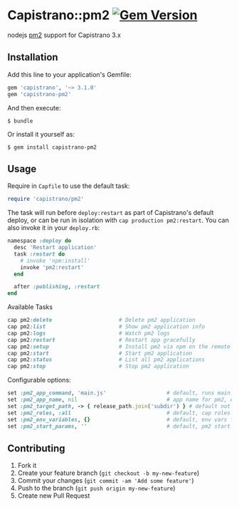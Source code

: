 # Capistrano::pm2 [![Gem Version](https://badge.fury.io/rb/capistrano-pm2.svg)](http://badge.fury.io/rb/capistrano-pm2)

nodejs [pm2](https://github.com/Unitech/pm2) support for Capistrano 3.x

## Installation

Add this line to your application's Gemfile:

```ruby
gem 'capistrano', '~> 3.1.0'
gem 'capistrano-pm2'
```

And then execute:

    $ bundle

Or install it yourself as:

    $ gem install capistrano-pm2

## Usage

Require in `Capfile` to use the default task:

```ruby
require 'capistrano/pm2'
```

The task will run before `deploy:restart` as part of Capistrano's default deploy,
or can be run in isolation with `cap production pm2:restart`. You can also invoke it in your `deploy.rb`:
```ruby
namespace :deploy do
  desc 'Restart application'
  task :restart do
    # invoke 'npm:install'
    invoke 'pm2:restart'
  end

  after :publishing, :restart
end
```


Available Tasks
```ruby
cap pm2:delete                     # Delete pm2 application
cap pm2:list                       # Show pm2 application info
cap pm2:logs                       # Watch pm2 logs
cap pm2:restart                    # Restart app gracefully
cap pm2:setup                      # Install pm2 via npm on the remote host
cap pm2:start                      # Start pm2 application
cap pm2:status                     # List all pm2 applications
cap pm2:stop                       # Stop pm2 application
```

Configurable options:
```ruby
set :pm2_app_command, 'main.js'                   # default, runs main.js
set :pm2_app_name, nil                            # app name for pm2, default cap :application
set :pm2_target_path, -> { release_path.join('subdir') } # default not set
set :pm2_roles, :all                              # default, cap roles to run on
set :pm2_env_variables, {}                        # default, env vars for pm2
set :pm2_start_params, ''                         # default, pm2 start params see http://pm2.keymetrics.io/docs/usage/quick-start/#cheat-sheet
```

## Contributing

1. Fork it
2. Create your feature branch (`git checkout -b my-new-feature`)
3. Commit your changes (`git commit -am 'Add some feature'`)
4. Push to the branch (`git push origin my-new-feature`)
5. Create new Pull Request

